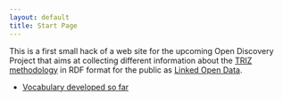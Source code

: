 ```yaml
---
layout: default
title: Start Page
---
```


This is a first small hack of a web site for the upcoming Open Discovery
Project that aims at collecting different information about the [TRIZ
methodology](https://en.wikipedia.org/wiki/TRIZ) in RDF format for the
public as [Linked Open Data](http://lod-cloud.net/).

- [Vocabulary developed so far](Ontology.html "wikilink")